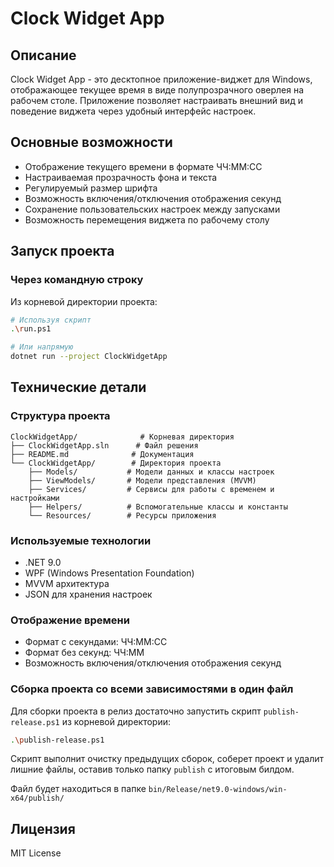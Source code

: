 # Clock Widget App

## Описание
Clock Widget App - это десктопное приложение-виджет для Windows, отображающее текущее время в виде полупрозрачного оверлея на рабочем столе. Приложение позволяет настраивать внешний вид и поведение виджета через удобный интерфейс настроек.

## Основные возможности
- Отображение текущего времени в формате ЧЧ:ММ:СС
- Настраиваемая прозрачность фона и текста
- Регулируемый размер шрифта
- Возможность включения/отключения отображения секунд
- Сохранение пользовательских настроек между запусками
- Возможность перемещения виджета по рабочему столу

## Запуск проекта

### Через командную строку
Из корневой директории проекта:
```bash
# Используя скрипт
.\run.ps1

# Или напрямую
dotnet run --project ClockWidgetApp
```

## Технические детали
### Структура проекта
```
ClockWidgetApp/              # Корневая директория
├── ClockWidgetApp.sln      # Файл решения
├── README.md              # Документация
└── ClockWidgetApp/        # Директория проекта
    ├── Models/           # Модели данных и классы настроек
    ├── ViewModels/       # Модели представления (MVVM)
    ├── Services/         # Сервисы для работы с временем и настройками
    ├── Helpers/          # Вспомогательные классы и константы
    └── Resources/        # Ресурсы приложения
```

### Используемые технологии
- .NET 9.0
- WPF (Windows Presentation Foundation)
- MVVM архитектура
- JSON для хранения настроек

### Отображение времени
- Формат с секундами: ЧЧ:ММ:СС
- Формат без секунд: ЧЧ:ММ
- Возможность включения/отключения отображения секунд

### Сборка проекта со всеми зависимостями в один файл
Для сборки проекта в релиз достаточно запустить скрипт `publish-release.ps1` из корневой директории:
```bash
.\publish-release.ps1
```

Скрипт выполнит очистку предыдущих сборок, соберет проект и удалит лишние файлы, оставив только папку `publish` с итоговым билдом.

Файл будет находиться в папке `bin/Release/net9.0-windows/win-x64/publish/`

## Лицензия
MIT License
